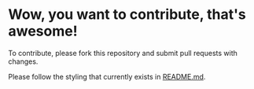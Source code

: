 # Wow, you want to contribute, that's awesome!

To contribute, please fork this repository and submit pull requests 
with changes.

Please follow the styling that currently exists in 
[README.md](README.md). 

